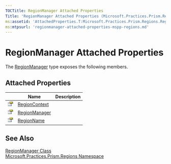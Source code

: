```yaml
---
TOCTitle: RegionManager Attached Properties
Title: 'RegionManager Attached Properties (Microsoft.Practices.Prism.Regions)'
ms:assetid: 'AttachedProperties.T:Microsoft.Practices.Prism.Regions.RegionManager'
ms:mtpsurl: 'regionmanager-attached-properties-mspp-regions.md'
---
```


# RegionManager Attached Properties

The [RegionManager](/patterns-practices/reference/regionmanager-class-mspp-regions) type exposes the following members.

## Attached Properties

||Name| Description |
|----|----|----|
| ![Public attached property](/patterns-practices/reference/images/pubproperty.gif) | [RegionContext](/patterns-practices/reference/regionmanager-regioncontext-attached-property-mspp-regions) |             |
| ![Public attached property](/patterns-practices/reference/images/pubproperty.gif) | [RegionManager](/patterns-practices/reference/regionmanager-regionmanager-attached-property-mspp-regions) |             |
| ![Public attached property](/patterns-practices/reference/images/pubproperty.gif) | [RegionName](/patterns-practices/reference/regionmanager-regionname-attached-property-mspp-regions)       |             |

## See Also
[RegionManager Class](/patterns-practices/reference/regionmanager-class-mspp-regions)<br/>
[Microsoft.Practices.Prism.Regions Namespace](/patterns-practices/reference/mspp-regions-namespace)